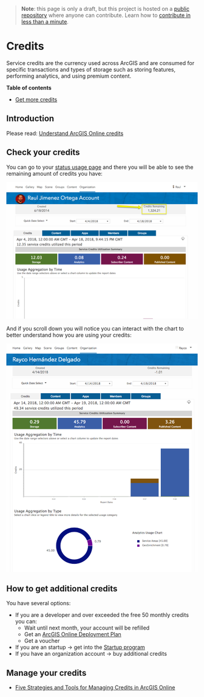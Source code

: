 > **Note**: this page is only a draft, but this project is hosted on a [public repository](https://github.com/hhkaos/awesome-arcgis) where anyone can contribute. Learn how to [contribute in less than a minute](https://github.com/hhkaos/awesome-arcgis/blob/master/CONTRIBUTING.md#contributions).

# Credits

Service credits are the currency used across ArcGIS and are consumed for specific transactions and types of storage such as storing features, performing analytics, and using premium content.

<!-- START doctoc generated TOC please keep comment here to allow auto update -->
<!-- DON'T EDIT THIS SECTION, INSTEAD RE-RUN doctoc TO UPDATE -->
**Table of contents**

- [Get more credits](#get-more-credits)

<!-- END doctoc generated TOC please keep comment here to allow auto update -->

## Introduction

Please read: [Understand ArcGIS Online credits](https://doc.arcgis.com/en/arcgis-online/reference/credits.htm)

## Check your credits

You can go to your [status usage page](https://www.arcgis.com/home/status/usage.html) and there you will be able to see the remaining amount of credits you have:

![Screenshot status page](../../../../assets/checking-credits.png)

And if you scroll down you will notice you can interact with the chart to better understand how you are using your credits:

![Screenshot status page](../../../../assets/checking-credits-detailed.png)

## How to get additional credits

You have several options:

* If you are a developer and over exceeded the free 50 monthly credits you can:
    * Wait until next month, your account will be refilled
    * Get an [ArcGIS Online Deployment Plan](https://developers.arcgis.com/pricing/credits/)
    * Get a voucher    
* If you are an startup -> get into the [Startup program](../../../../esri/startup-program/README.md)
* If you have an organization account -> buy additional credits

## Manage your credits

* [Five Strategies and Tools for Managing Credits in ArcGIS Online](https://www.esri.com/arcgis-blog/products/arcgis-online/administration/five-strategies-and-tools-for-managing-credits-in-arcgis-online/)
